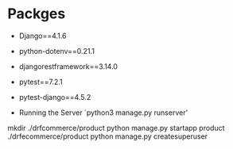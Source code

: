 # Packges

- Django==4.1.6
- python-dotenv==0.21.1
- djangorestframework==3.14.0
- pytest==7.2.1
- pytest-django==4.5.2

- Running the Server
  `python3 manage.py runserver'

mkdir ./drfcommerce/product
python manage.py startapp product ./drfecommerce/product
python manage.py createsuperuser

